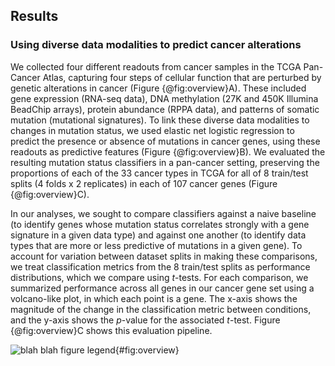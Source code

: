 ## Results

### Using diverse data modalities to predict cancer alterations

We collected four different readouts from cancer samples in the TCGA Pan-Cancer Atlas, capturing four steps of cellular function that are perturbed by genetic alterations in cancer (Figure {@fig:overview}A).
These included gene expression (RNA-seq data), DNA methylation (27K and 450K Illumina BeadChip arrays), protein abundance (RPPA data), and patterns of somatic mutation (mutational signatures).
To link these diverse data modalities to changes in mutation status, we used elastic net logistic regression to predict the presence or absence of mutations in cancer genes, using these readouts as predictive features (Figure {@fig:overview}B).
We evaluated the resulting mutation status classifiers in a pan-cancer setting, preserving the proportions of each of the 33 cancer types in TCGA for all of 8 train/test splits (4 folds x 2 replicates) in each of 107 cancer genes (Figure {@fig:overview}C).

In our analyses, we sought to compare classifiers against a naive baseline (to identify genes whose mutation status correlates strongly with a gene signature in a given data type) and against one another (to identify data types that are more or less predictive of mutations in a given gene).
To account for variation between dataset splits in making these comparisons, we treat classification metrics from the 8 train/test splits as performance distributions, which we compare using _t_-tests.
For each comparison, we summarized performance across all genes in our cancer gene set using a volcano-like plot, in which each point is a gene.
The x-axis shows the magnitude of the change in the classification metric between conditions, and the y-axis shows the _p_-value for the associated _t_-test.
Figure {@fig:overview}C shows this evaluation pipeline.

![
blah blah figure legend
](images/figure_1.png){#fig:overview}

